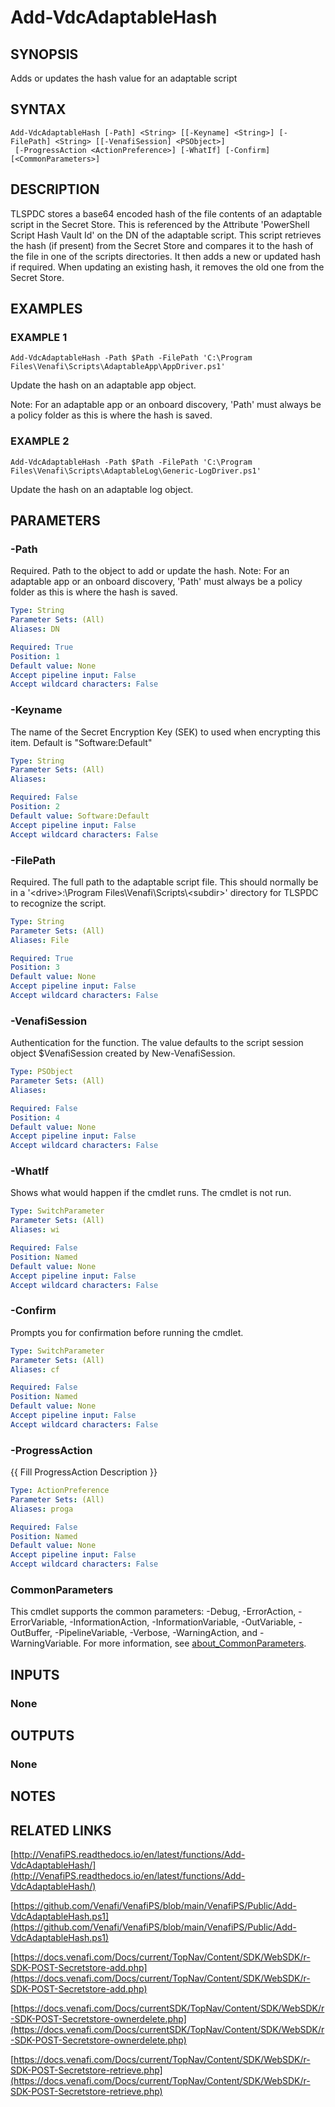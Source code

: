 # Add-VdcAdaptableHash

## SYNOPSIS
Adds or updates the hash value for an adaptable script

## SYNTAX

```
Add-VdcAdaptableHash [-Path] <String> [[-Keyname] <String>] [-FilePath] <String> [[-VenafiSession] <PSObject>]
 [-ProgressAction <ActionPreference>] [-WhatIf] [-Confirm] [<CommonParameters>]
```

## DESCRIPTION
TLSPDC stores a base64 encoded hash of the file contents of an adaptable script in the Secret Store.
This is referenced by
the Attribute 'PowerShell Script Hash Vault Id' on the DN of the adaptable script.
This script retrieves the hash (if
present) from the Secret Store and compares it to the hash of the file in one of the scripts directories.
It then adds
a new or updated hash if required.
When updating an existing hash, it removes the old one from the Secret Store.

## EXAMPLES

### EXAMPLE 1
```
Add-VdcAdaptableHash -Path $Path -FilePath 'C:\Program Files\Venafi\Scripts\AdaptableApp\AppDriver.ps1'
```

Update the hash on an adaptable app object.

Note: For an adaptable app or an onboard discovery, 'Path' must always be a policy folder as this is where
the hash is saved.

### EXAMPLE 2
```
Add-VdcAdaptableHash -Path $Path -FilePath 'C:\Program Files\Venafi\Scripts\AdaptableLog\Generic-LogDriver.ps1'
```

Update the hash on an adaptable log object.

## PARAMETERS

### -Path
Required.
Path to the object to add or update the hash.
Note: For an adaptable app or an onboard discovery, 'Path' must always be a policy folder as this is where
the hash is saved.

```yaml
Type: String
Parameter Sets: (All)
Aliases: DN

Required: True
Position: 1
Default value: None
Accept pipeline input: False
Accept wildcard characters: False
```

### -Keyname
The name of the Secret Encryption Key (SEK) to used when encrypting this item.
Default is "Software:Default"

```yaml
Type: String
Parameter Sets: (All)
Aliases:

Required: False
Position: 2
Default value: Software:Default
Accept pipeline input: False
Accept wildcard characters: False
```

### -FilePath
Required.
The full path to the adaptable script file.
This should normally be in a
'\<drive\>:\Program Files\Venafi\Scripts\\\<subdir\>' directory for TLSPDC to recognize the script.

```yaml
Type: String
Parameter Sets: (All)
Aliases: File

Required: True
Position: 3
Default value: None
Accept pipeline input: False
Accept wildcard characters: False
```

### -VenafiSession
Authentication for the function.
The value defaults to the script session object $VenafiSession created by New-VenafiSession.

```yaml
Type: PSObject
Parameter Sets: (All)
Aliases:

Required: False
Position: 4
Default value: None
Accept pipeline input: False
Accept wildcard characters: False
```

### -WhatIf
Shows what would happen if the cmdlet runs.
The cmdlet is not run.

```yaml
Type: SwitchParameter
Parameter Sets: (All)
Aliases: wi

Required: False
Position: Named
Default value: None
Accept pipeline input: False
Accept wildcard characters: False
```

### -Confirm
Prompts you for confirmation before running the cmdlet.

```yaml
Type: SwitchParameter
Parameter Sets: (All)
Aliases: cf

Required: False
Position: Named
Default value: None
Accept pipeline input: False
Accept wildcard characters: False
```

### -ProgressAction
{{ Fill ProgressAction Description }}

```yaml
Type: ActionPreference
Parameter Sets: (All)
Aliases: proga

Required: False
Position: Named
Default value: None
Accept pipeline input: False
Accept wildcard characters: False
```

### CommonParameters
This cmdlet supports the common parameters: -Debug, -ErrorAction, -ErrorVariable, -InformationAction, -InformationVariable, -OutVariable, -OutBuffer, -PipelineVariable, -Verbose, -WarningAction, and -WarningVariable. For more information, see [about_CommonParameters](http://go.microsoft.com/fwlink/?LinkID=113216).

## INPUTS

### None
## OUTPUTS

### None
## NOTES

## RELATED LINKS

[http://VenafiPS.readthedocs.io/en/latest/functions/Add-VdcAdaptableHash/](http://VenafiPS.readthedocs.io/en/latest/functions/Add-VdcAdaptableHash/)

[https://github.com/Venafi/VenafiPS/blob/main/VenafiPS/Public/Add-VdcAdaptableHash.ps1](https://github.com/Venafi/VenafiPS/blob/main/VenafiPS/Public/Add-VdcAdaptableHash.ps1)

[https://docs.venafi.com/Docs/current/TopNav/Content/SDK/WebSDK/r-SDK-POST-Secretstore-add.php](https://docs.venafi.com/Docs/current/TopNav/Content/SDK/WebSDK/r-SDK-POST-Secretstore-add.php)

[https://docs.venafi.com/Docs/currentSDK/TopNav/Content/SDK/WebSDK/r-SDK-POST-Secretstore-ownerdelete.php](https://docs.venafi.com/Docs/currentSDK/TopNav/Content/SDK/WebSDK/r-SDK-POST-Secretstore-ownerdelete.php)

[https://docs.venafi.com/Docs/current/TopNav/Content/SDK/WebSDK/r-SDK-POST-Secretstore-retrieve.php](https://docs.venafi.com/Docs/current/TopNav/Content/SDK/WebSDK/r-SDK-POST-Secretstore-retrieve.php)

